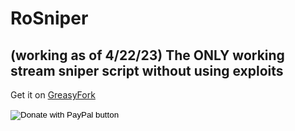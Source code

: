 # RoSniper

## (working as of 4/22/23) The **ONLY** working stream sniper script without using exploits

Get it on [GreasyFork](https://greasyfork.org/en/scripts/464350-rosniper)

<form action="https://www.paypal.com/donate" method="post" target="_top">
<input type="hidden" name="business" value="FAN54H88ETRKQ" />
<input type="hidden" name="no_recurring" value="0" />
<input type="hidden" name="item_name" value="This motivates me to continue creating more content and updating existing stuff. Anything is appreciated!" />
<input type="hidden" name="currency_code" value="USD" />
<input type="image" src="https://www.paypalobjects.com/en_US/i/btn/btn_donate_LG.gif" border="0" name="submit" title="PayPal - The safer, easier way to pay online!" alt="Donate with PayPal button" />
<img alt="" border="0" src="https://www.paypal.com/en_US/i/scr/pixel.gif" width="1" height="1" />
</form>
